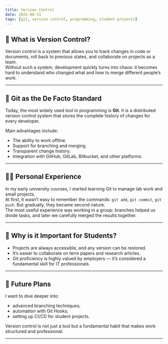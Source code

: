 ```yaml
---
title: Version Control
date: 2025-08-31
tags: [git, version control, programming, student projects]
---
```


## 📌 What is Version Control?

Version control is a system that allows you to track changes in code or documents, roll back to previous states, and collaborate on projects as a team.  
Without such a system, development quickly turns into chaos: it becomes hard to understand who changed what and how to merge different people’s work.  

---

## 🔧 Git as the De Facto Standard

Today, the most widely used tool in programming is **Git**. It is a distributed version control system that stores the complete history of changes for every developer.  

Main advantages include:  
- The ability to work offline.  
- Support for branching and merging.  
- Transparent change history.  
- Integration with GitHub, GitLab, Bitbucket, and other platforms.  

---

## 🧑‍💻 Personal Experience

In my early university courses, I started learning Git to manage lab work and small projects.  
At first, it wasn’t easy to remember the commands: `git add`, `git commit`, `git push`. But gradually, they became second nature.  
The most useful experience was working in a group: branches helped us divide tasks, and later we carefully merged the results together.  

---

## 🚀 Why is it Important for Students?

- Projects are always accessible, and any version can be restored.  
- It’s easier to collaborate on term papers and research articles.  
- Git proficiency is highly valued by employers — it’s considered a fundamental skill for IT professionals.  

---

## 📖 Future Plans

I want to dive deeper into:  
- advanced branching techniques;  
- automation with Git Hooks;  
- setting up CI/CD for student projects.  

Version control is not just a tool but a fundamental habit that makes work structured and professional.  

---

